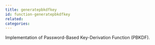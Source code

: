 ```yaml
---
title: generatepbkdfkey
id: function-generatepbkdfkey
related:
categories:
---
```


Implementation of Password-Based Key-Derivation Function (PBKDF).